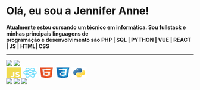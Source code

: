 <h1>Olá, eu sou a Jennifer Anne!</h1>
<strong>Atualmente estou cursando um técnico em informática. Sou fullstack e minhas principais linguagens de <br>
programação e desenvolvimento são PHP | SQL | PYTHON | VUE | REACT |  JS | HTML| CSS</strong>
<hr>
<div>
  <a href="https://githhub.com/jenniooo"></a>
  <img height="180em" src="https://github-readme-stats.vercel.app/api?username=jenniooo&show_icons=true&theme=synthwave&include_all_commits=true&count_private=true"/>
  <img height="120em" src="https://github-readme-stats.vercel.app/api/top-langs/?username=jenniooo&layout=compact&langs_count=16&theme=synthwave"/>
</div>
<div style="display: inline-block">
  <img align="center" alt="Rafa-Js" height="30" width="40" src="https://raw.githubusercontent.com/devicons/devicon/master/icons/javascript/javascript-plain.svg">
  <img align="center" alt="Jenni-React" height="30" width="40" src="https://raw.githubusercontent.com/devicons/devicon/master/icons/react/react-original.svg">
  <img align="center" alt="Jenni-HTML" height="30" width="40" src="https://raw.githubusercontent.com/devicons/devicon/master/icons/html5/html5-original.svg">
  <img align="center" alt="Jenni-CSS" height="30" width="40" src="https://raw.githubusercontent.com/devicons/devicon/master/icons/css3/css3-original.svg">
  <img align="center" alt="Jenni-Python" height="30" width="40" src="https://raw.githubusercontent.com/devicons/devicon/master/icons/python/python-original.svg">
</div><br>
<div>
  <a href="jenniferanne418@gmail.com"><img src="https://img.shields.io/badge/Gmail-D14836?style=for-the-badge&logo=gmail&logoColor=white"></a>
  <a href="https://githhub.com/jenniooo"><img src="https://img.shields.io/badge/GitHub-100000?style=for-the-badge&logo=github&logoColor=white"></a>
  <a href="https://www.instagram.com/jenni_annee8/"><img src="https://img.shields.io/badge/Instagram-E4405F?style=for-the-badge&logo=instagram&logoColor=white"></a>
</div>



